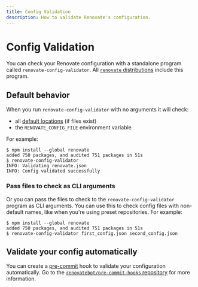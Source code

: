 ```yaml
---
title: Config Validation
description: How to validate Renovate's configuration.
---
```


# Config Validation

You can check your Renovate configuration with a standalone program called `renovate-config-validator`.
All [`renovate` distributions](getting-started/running.md#available-distributions) include this program.

## Default behavior

When you run `renovate-config-validator` with no arguments it will check:

- all [default locations](configuration-options.md) (if files exist)
- the `RENOVATE_CONFIG_FILE` environment variable

For example:

```console
$ npm install --global renovate
added 750 packages, and audited 751 packages in 51s
$ renovate-config-validator
INFO: Validating renovate.json
INFO: Config validated successfully
```

### Pass files to check as CLI arguments

Or you can pass the files to check to the `renovate-config-validator` program as CLI arguments.
You can use this to check config files with non-default names, like when you're using preset repositories.
For example:

```console
$ npm install --global renovate
added 750 packages, and audited 751 packages in 51s
$ renovate-config-validator first_config.json second_config.json
```

## Validate your config automatically

You can create a [pre-commit](https://pre-commit.com) hook to validate your configuration automatically.
Go to the [`renovatebot/pre-commit-hooks` repository](https://github.com/renovatebot/pre-commit-hooks) for more information.
